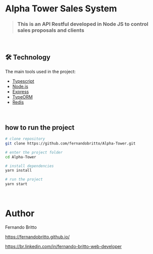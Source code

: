 # Alpha Tower Sales System

> ### This is an API Restful developed in Node JS to control sales proposals and clients

&nbsp;&nbsp;&nbsp;

## 🛠 Technology

The main tools used in the project:

- [Typescript][typescript]
- [Node.js][nodejs]
- [Express][express]
- [TypeORM][typeorm]
- [Redis][redis]

[typescript]: https://www.typescriptlang.org/
[nodejs]: https://nodejs.org/
[express]: https://expressjs.com/pt-br/
[typeorm]: https://typeorm.io
[redis]: https://redis.io/

[license]: https://opensource.org/licenses/MIT

&nbsp;&nbsp;

## how to run the project

```bash
# clone repository
git clone https://github.com/fernandobritto/Alpha-Tower.git

# enter the project folder
cd Alpha-Tower

# install dependencies
yarn install

# run the project
yarn start
```

&nbsp;&nbsp;&nbsp;

# Author

Fernando Britto

<https://fernandobritto.github.io/>

<https://br.linkedin.com/in/fernando-britto-web-developer>
